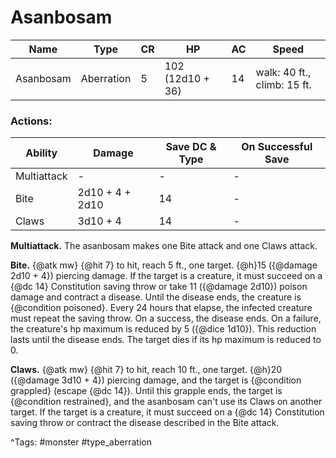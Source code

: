 # Asanbosam

| Name | Type | CR | HP | AC | Speed |
|------|------|----|----|----|-------|
| Asanbosam | Aberration | 5 | 102 (12d10 + 36) | 14 | walk: 40 ft., climb: 15 ft. |

### Actions:

| Ability | Damage | Save DC & Type | On Successful Save |
|---------|--------|----------------|--------------------|
| Multiattack | - | - | - |
| Bite | 2d10 + 4 + 2d10 | 14 | - |
| Claws | 3d10 + 4 | 14 | - |


**Multiattack.** The asanbosam makes one Bite attack and one Claws attack.

**Bite.** {@atk mw} {@hit 7} to hit, reach 5 ft., one target. {@h}15 ({@damage 2d10 + 4}) piercing damage. If the target is a creature, it must succeed on a {@dc 14} Constitution saving throw or take 11 ({@damage 2d10}) poison damage and contract a disease. Until the disease ends, the creature is {@condition poisoned}. Every 24 hours that elapse, the infected creature must repeat the saving throw. On a success, the disease ends. On a failure, the creature's hp maximum is reduced by 5 ({@dice 1d10}). This reduction lasts until the disease ends. The target dies if its hp maximum is reduced to 0.

**Claws.** {@atk mw} {@hit 7} to hit, reach 10 ft., one target. {@h}20 ({@damage 3d10 + 4}) piercing damage, and the target is {@condition grappled} (escape {@dc 14}). Until this grapple ends, the target is {@condition restrained}, and the asanbosam can't use its Claws on another target. If the target is a creature, it must succeed on a {@dc 14} Constitution saving throw or contract the disease described in the Bite attack.

^Tags: #monster #type_aberration